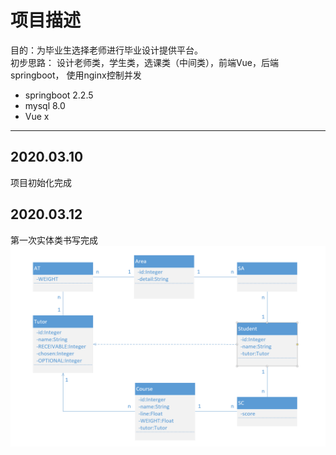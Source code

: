 # 项目描述
目的：为毕业生选择老师进行毕业设计提供平台。  
初步思路：
    设计老师类，学生类，选课类（中间类），前端Vue，后端springboot，
    使用nginx控制并发

* springboot 2.2.5
* mysql 8.0
* Vue x

***

## 2020.03.10
项目初始化完成

## 2020.03.12
第一次实体类书写完成
![entity01](image/entity0103.png)
    